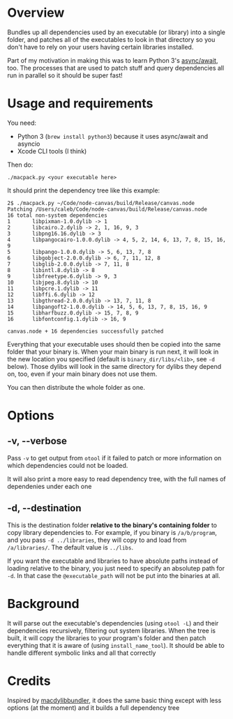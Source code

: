 # Overview

Bundles up all dependencies used by an executable (or library) into a single
folder, and patches all of the executables to look in that directory so you
don't have to rely on your users having certain libraries installed.

Part of my motivation in making this was to learn Python 3's
[async/await](https://docs.python.org/3/library/asyncio-task.html), too. The
processes that are used to patch stuff and query dependencies all run in
parallel so it should be super fast!

# Usage and requirements

You need:

* Python 3 (`brew install python3`) because it uses async/await and asyncio
* Xcode CLI tools (I think)

Then do:

```
./macpack.py <your executable here>
```

It should print the dependency tree like this example:

```
2$ ./macpack.py ~/Code/node-canvas/build/Release/canvas.node
Patching /Users/caleb/Code/node-canvas/build/Release/canvas.node
16 total non-system dependencies
1       libpixman-1.0.dylib -> 1
2       libcairo.2.dylib -> 2, 1, 16, 9, 3
3       libpng16.16.dylib -> 3
4       libpangocairo-1.0.0.dylib -> 4, 5, 2, 14, 6, 13, 7, 8, 15, 16, 9
5       libpango-1.0.0.dylib -> 5, 6, 13, 7, 8
6       libgobject-2.0.0.dylib -> 6, 7, 11, 12, 8
7       libglib-2.0.0.dylib -> 7, 11, 8
8       libintl.8.dylib -> 8
9       libfreetype.6.dylib -> 9, 3
10      libjpeg.8.dylib -> 10
11      libpcre.1.dylib -> 11
12      libffi.6.dylib -> 12
13      libgthread-2.0.0.dylib -> 13, 7, 11, 8
14      libpangoft2-1.0.0.dylib -> 14, 5, 6, 13, 7, 8, 15, 16, 9
15      libharfbuzz.0.dylib -> 15, 7, 8, 9
16      libfontconfig.1.dylib -> 16, 9

canvas.node + 16 dependencies successfully patched
```

Everything that your executable uses should then be copied into the same folder
that your binary is. When your main binary is run next, it will look in the new
location you specified (default is `binary_dir/libs/<lib>`, see `-d` below).
Those dylibs will look in the same directory for dylibs they depend on, too, even
if your main binary does not use them.

You can then distribute the whole folder as one.

# Options

## -v, --verbose

Pass `-v` to get output from `otool` if it failed to patch or more information on 
which dependencies could not be loaded.

It will also print a more easy to read dependency tree, with the full names of
dependenies under each one

## -d, --destination

This is the destination folder **relative to the binary's containing folder** to
copy library dependencies to. For example, if you binary is `/a/b/program`,
and you pass `-d ../libraries`, they will copy to and load from
`/a/libraries/`. The default value is `../libs`.

If you want the executable and libraries to have absolute paths instead of loading
relative to the binary, you just need to specify an absolutep path for `-d`. In
that case the `@executable_path` will not be put into the binaries at all.

# Background
It will parse out the executable's dependencies (using `otool -L`) and their
dependencies recursively, filtering out system libraries. When the tree
is built, it will copy the libraries to your program's folder and then patch
everything that it is aware of (using `install_name_tool`). It should be able
to handle different symbolic links and all that correctly

# Credits
Inspired by [macdylibbundler](https://github.com/auriamg/macdylibbundler), it does
the same basic thing except with less options (at the moment) and it builds a full
dependency tree

